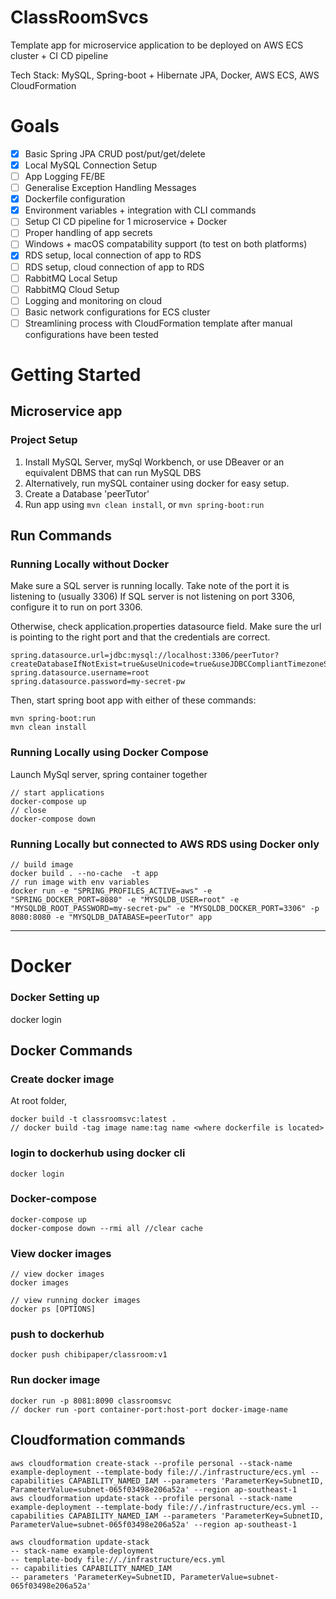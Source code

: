 # ClassRoomSvcs
Template app for microservice application to be deployed on AWS ECS cluster + CI CD pipeline 

Tech Stack: MySQL, Spring-boot + Hibernate JPA, Docker, AWS ECS, AWS CloudFormation

# Goals
- [x] Basic Spring JPA CRUD post/put/get/delete
- [x] Local MySQL Connection Setup 
- [ ] App Logging FE/BE
- [ ] Generalise Exception Handling Messages
- [x] Dockerfile configuration
- [x] Environment variables + integration with CLI commands
- [ ] Setup CI CD pipeline for 1 microservice + Docker
- [ ] Proper handling of app secrets
- [ ] Windows + macOS compatability support (to test on both platforms)
- [X] RDS setup, local connection of app to RDS
- [ ] RDS setup, cloud connection of app to RDS
- [ ] RabbitMQ Local Setup
- [ ] RabbitMQ Cloud Setup
- [ ] Logging and monitoring on cloud
- [ ] Basic network configurations for ECS cluster
- [ ] Streamlining process with CloudFormation template after manual configurations have been tested

# Getting Started
## Microservice app
### Project Setup
1. Install MySQL Server, mySql Workbench, or use DBeaver or an equivalent DBMS that can run MySQL DBS
2. Alternatively, run mySQL container using docker for easy setup.
3. Create a Database 'peerTutor'
4. Run app using ```mvn clean install```, or ```mvn spring-boot:run```

## Run Commands

### Running Locally without Docker
Make sure a SQL server is running locally. Take note of the port it is listening to (usually 3306)
If SQL server is not listening on port 3306, configure it to run on port 3306.

Otherwise, check application.properties datasource field. Make sure the url is pointing to the right port and that the credentials are correct.
```aidl
spring.datasource.url=jdbc:mysql://localhost:3306/peerTutor?createDatabaseIfNotExist=true&useUnicode=true&useJDBCCompliantTimezoneShift=true&useLegacyDatetimeCode=false&serverTimezone=UTC
spring.datasource.username=root
spring.datasource.password=my-secret-pw
```
Then, start spring boot app with either of these commands:
```aidl
mvn spring-boot:run
mvn clean install
```

### Running Locally using Docker Compose
Launch MySql server, spring container together
```aidl
// start applications
docker-compose up
// close
docker-compose down 
```

### Running Locally but connected to AWS RDS using Docker only
```aidl
// build image
docker build . --no-cache  -t app
// run image with env variables
docker run -e "SPRING_PROFILES_ACTIVE=aws" -e "SPRING_DOCKER_PORT=8080" -e "MYSQLDB_USER=root" -e "MYSQLDB_ROOT_PASSWORD=my-secret-pw" -e "MYSQLDB_DOCKER_PORT=3306" -p 8080:8080 -e "MYSQLDB_DATABASE=peerTutor" app
```

-------
# Docker
### Docker Setting up
docker login

## Docker Commands

### Create docker image
At root folder,
```aidl
docker build -t classroomsvc:latest . 
// docker build -tag image name:tag name <where dockerfile is located>
```


### login to dockerhub using docker cli
```docker login```

### Docker-compose
```aidl
docker-compose up
docker-compose down --rmi all //clear cache
```

### View docker images
```aidl
// view docker images
docker images

// view running docker images
docker ps [OPTIONS]
```

### push to dockerhub
```docker push chibipaper/classroom:v1```

### Run docker image
```aidl
docker run -p 8081:8090 classroomsvc
// docker run -port container-port:host-port docker-image-name
```

## Cloudformation commands
```aidl
aws cloudformation create-stack --profile personal --stack-name example-deployment --template-body file://./infrastructure/ecs.yml --capabilities CAPABILITY_NAMED_IAM --parameters 'ParameterKey=SubnetID, ParameterValue=subnet-065f03498e206a52a' --region ap-southeast-1
aws cloudformation update-stack --profile personal --stack-name example-deployment --template-body file://./infrastructure/ecs.yml --capabilities CAPABILITY_NAMED_IAM --parameters 'ParameterKey=SubnetID, ParameterValue=subnet-065f03498e206a52a' --region ap-southeast-1

aws cloudformation update-stack 
-- stack-name example-deployment
-- template-body file://./infrastructure/ecs.yml
-- capabilities CAPABILITY_NAMED_IAM
-- parameters 'ParameterKey=SubnetID, ParameterValue=subnet-065f03498e206a52a'

 
```